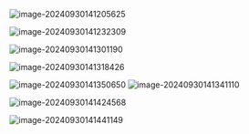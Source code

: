 ![image-20240930141205625](https://cdn.jsdelivr.net/gh/czhang271828/imgs/test/image-20240930141205625.png)

<div style="page-break-after: always; break-after: page;"></div>

![image-20240930141232309](https://cdn.jsdelivr.net/gh/czhang271828/imgs/test/image-20240930141232309.png)

<div style="page-break-after: always; break-after: page;"></div>

![image-20240930141301190](https://cdn.jsdelivr.net/gh/czhang271828/imgs/test/image-20240930141301190.png)

<div style="page-break-after: always; break-after: page;"></div>

![image-20240930141318426](https://cdn.jsdelivr.net/gh/czhang271828/imgs/test/image-20240930141318426.png)

<div style="page-break-after: always; break-after: page;"></div>

![image-20240930141350650](https://cdn.jsdelivr.net/gh/czhang271828/imgs/test/image-20240930141350650.png)
![image-20240930141341110](https://cdn.jsdelivr.net/gh/czhang271828/imgs/test/image-20240930141341110.png)

<div style="page-break-after: always; break-after: page;"></div>

![image-20240930141424568](https://cdn.jsdelivr.net/gh/czhang271828/imgs/test/image-20240930141424568.png)

<div style="page-break-after: always; break-after: page;"></div>

![image-20240930141441149](https://cdn.jsdelivr.net/gh/czhang271828/imgs/test/image-20240930141441149.png)